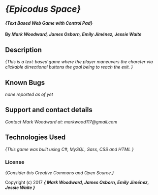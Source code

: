 # _{Epicodus Space}_
#### _{Text Based Web Game with Control Pad}_

#### By _**Mark Woodward, James Osborn, Emily Jiménez, Jessie Waite**_

## Description

_{This is a text-based game where the player maneuvers the charcter via clickable dirrectional buttons the goal being to reach the exit. }_

## Known Bugs

_none reported as of yet_

## Support and contact details

_Contact Mark Woodward at: markwood117@gmail.com_

## Technologies Used

_{This game was built using C#, MySQL, Sass, CSS and HTML }_

### License

*{Consider this Creative Commons and Open Source.}*

Copyright (c) 2017 **_{ Mark Woodward, James Osborn, Emily Jiménez, Jessie Waite }_**
